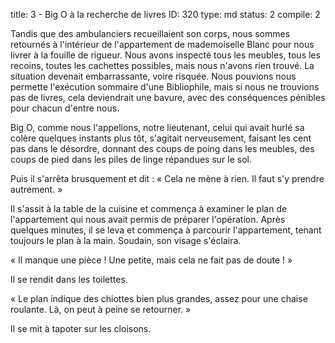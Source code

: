 title:          3 - Big O à la recherche de livres
ID:             320
type:           md
status:         2
compile:        2


Tandis que des ambulanciers recueillaient son corps, nous sommes retournés à l'intérieur de l'appartement de mademoiselle Blanc pour nous livrer à la fouille de rigueur. Nous avons inspecté tous les meubles, tous les recoins, toutes les cachettes possibles, mais nous n'avons rien trouvé. La situation devenait embarrassante, voire risquée. Nous pouvions nous permette l'exécution sommaire d'une Bibliophile, mais si nous ne trouvions pas de livres, cela deviendrait une bavure, avec des conséquences pénibles pour chacun d'entre nous.

Big O, comme nous l'appelions, notre lieutenant, celui qui avait hurlé sa colère quelques instants plus tôt, s'agitait nerveusement, faisant les cent pas dans le désordre, donnant des coups de poing dans les meubles, des coups de pied dans les piles de linge répandues sur le sol.

Puis il s'arrêta brusquement et dit : « Cela ne mène à rien. Il faut s'y prendre autrement. »

Il s'assit à la table de la cuisine et commença à examiner le plan de l'appartement qui nous avait permis de préparer l'opération. Après quelques minutes, il se leva et commença à parcourir l'appartement, tenant toujours le plan à la main. Soudain, son visage s'éclaira.

« Il manque une pièce ! Une petite, mais cela ne fait pas de doute ! »

Il se rendit dans les toilettes.

« Le plan indique des chiottes bien plus grandes, assez pour une chaise roulante. Là, on peut à peine se retourner. »

Il se mit à tapoter sur les cloisons.